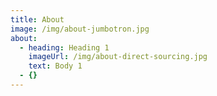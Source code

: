 ```yaml
---
title: About
image: /img/about-jumbotron.jpg
about:
  - heading: Heading 1
    imageUrl: /img/about-direct-sourcing.jpg
    text: Body 1
  - {}
---
```


